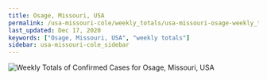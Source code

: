 ```yaml
---
title: Osage, Missouri, USA
permalink: /usa-missouri-cole/weekly_totals/usa-missouri-osage-weekly_totals.html
last_updated: Dec 17, 2020
keywords: ["Osage, Missouri, USA", "weekly totals"]
sidebar: usa-missouri-cole_sidebar
---
```


![Weekly Totals of Confirmed Cases for Osage, Missouri, USA](/covid_tracker/images/graphs/usa-missouri-osage-weekly_totals_graph.png)
